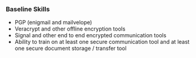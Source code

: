 ### Baseline Skills

  * PGP (enigmail and mailvelope)
  * Veracrypt and other offline encryption tools
  * Signal and other end to end encrypted communication tools
  * Ability to train on at least one secure communication tool and at least one secure document storage / transfer tool
